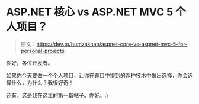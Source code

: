 # ASP.NET 核心 vs ASP.NET MVC 5 个人项目？

> 原文：<https://dev.to/humzakhan/aspnet-core-vs-aspnet-mvc-5-for-personal-projects>

你好，各位开发者。

如果你今天要做一个个人项目，让你在题目中提到的两种技术中做出选择，你会选择什么，为什么？我很好奇！

还有，这是我在这里的第一篇帖子。你好。:)